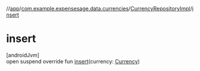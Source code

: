 //[app](../../../index.md)/[com.example.expensesage.data.currencies](../index.md)/[CurrencyRepositoryImpl](index.md)/[insert](insert.md)

# insert

[androidJvm]\
open suspend override fun [insert](insert.md)(currency: [Currency](../-currency/index.md))
